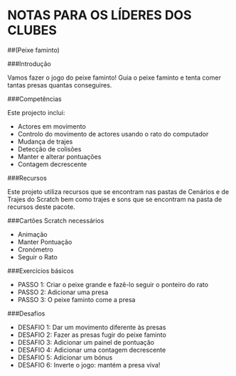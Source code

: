 # NOTAS PARA OS LÍDERES DOS CLUBES
##(Peixe faminto)

###Introdução

Vamos fazer o jogo do peixe faminto! Guia o peixe faminto e tenta comer tantas presas quantas conseguires.

###Competências

Este projecto inclui:
- Actores em movimento
- Controlo do movimento de actores usando o rato do computador
- Mudança de trajes
- Detecção de colisões
- Manter e alterar pontuações
- Contagem decrescente

###Recursos

Este projeto utiliza recursos que se encontram nas pastas de Cenários e de
Trajes do Scratch bem como trajes e sons que se encontram na pasta
de recursos deste pacote.

###Cartões Scratch necessários

- Animação
- Manter Pontuação
- Cronómetro
- Seguir o Rato

###Exercícios básicos

- PASSO 1: Criar o peixe grande e fazê-lo seguir o ponteiro do rato
- PASSO 2: Adicionar uma presa
- PASSO 3: O peixe faminto come a presa

###Desafios

- DESAFIO 1: Dar um movimento diferente às presas
- DESAFIO 2: Fazer as presas fugir do peixe faminto
- DESAFIO 3: Adicionar um painel de pontuação
- DESAFIO 4: Adicionar uma contagem decrescente
- DESAFIO 5: Adicionar um bónus
- DESAFIO 6: Inverte o jogo: mantém a presa viva!